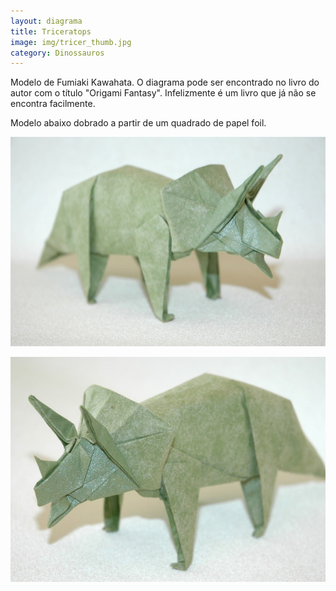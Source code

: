 ```yaml
---
layout: diagrama
title: Triceratops
image: img/tricer_thumb.jpg
category: Dinossauros
---
```


Modelo de Fumiaki Kawahata. O diagrama pode ser encontrado no livro do autor com o título "Origami Fantasy". Infelizmente é um livro que já não se encontra facilmente. 

Modelo abaixo dobrado a partir de um quadrado de papel foil.

![Triceratops](../img/tricer.jpg)

![Triceratops](../img/tricer2.jpg)